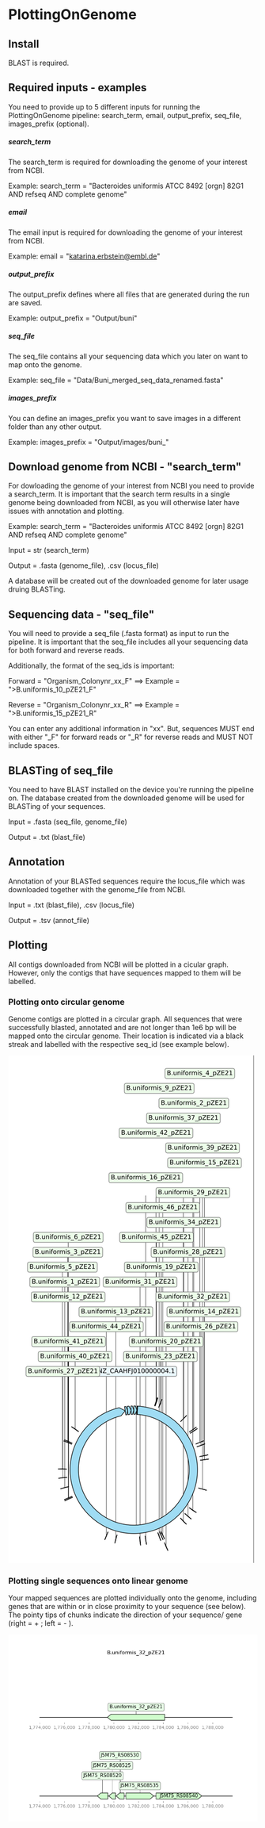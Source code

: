 
# PlottingOnGenome

## Install

BLAST is required.

## Required inputs - examples
You need to provide up to 5 different inputs for running the PlottingOnGenome pipeline: search_term, email, output_prefix, seq_file, images_prefix (optional). 

##### search_term
The search_term is required for downloading the genome of your interest from NCBI.

Example: search_term = "Bacteroides uniformis ATCC 8492 [orgn] 82G1 AND refseq AND complete genome"

##### email
The email input is required for downloading the genome of your interest from NCBI.

Example: email = "katarina.erbstein@embl.de"

##### output_prefix
The output_prefix defines where all files that are generated during the run are saved.

Example: output_prefix = "Output/buni"

##### seq_file
The seq_file contains all your sequencing data which you later on want to map onto the genome.

Example: seq_file = "Data/Buni_merged_seq_data_renamed.fasta"

##### images_prefix
You can define an images_prefix you want to save images in a different folder than any other output.

Example: images_prefix = "Output/images/buni_"

## Download genome from NCBI - "search_term"
For dowloading the genome of your interest from NCBI you need to provide a search_term. It is important that the search term results in a single genome being downloaded from NCBI, as you will otherwise later have issues with annotation and plotting.

Example: search_term = "Bacteroides uniformis ATCC 8492 [orgn] 82G1 AND refseq AND complete genome"

Input = str (search_term)

Output = .fasta (genome_file), .csv (locus_file)

A database will be created out of the downloaded genome for later usage druing BLASTing.

## Sequencing data - "seq_file"
You will need to provide a seq_file (.fasta format) as input to run the pipeline. It is important that the seq_file includes all your sequencing data for both forward and reverse reads.                                                                                                                                                                                

Additionally, the format of the seq_ids is important: 

Forward = "Organism_Colonynr_xx_F"   ⟹   Example = ">B.uniformis_10_pZE21_F"

Reverse = "Organism_Colonynr_xx_R"   ⟹   Example = ">B.uniformis_15_pZE21_R"   

You can enter any additional information in "xx". But, sequences MUST end with either "_F" for forward reads or "_R" for reverse reads and MUST NOT include spaces.

## BLASTing of seq_file
You need to have BLAST installed on the device you're running the pipeline on. The database created from the downloaded genome will be used for BLASTing of your sequences. 

Input = .fasta (seq_file, genome_file)

Output = .txt (blast_file)

## Annotation
Annotation of your BLASTed sequences require the locus_file which was downloaded together with the genome_file from NCBI. 

Input = .txt (blast_file), .csv (locus_file)

Output = .tsv (annot_file)

## Plotting
All contigs downloaded from NCBI will be plotted in a cicular graph. However, only the contigs that have sequences mapped to them will be labelled. 
### Plotting onto circular genome
Genome contigs are plotted in a circular graph. All sequences that were successfully blasted, annotated and are not longer than 1e6 bp will be mapped onto the circular genome. Their location is indicated via a black streak and labelled with the respective seq_id (see example below). 

![B.uni mapped to genome](examples/B.uni_mapped_to_genome.png)

### Plotting single sequences onto linear genome 
Your mapped sequences are plotted individually onto the genome, including genes that are within or in close proximity to your sequence (see below). The pointy tips of chunks indicate the direction of your sequence/ gene (right = + ; left = - ).

![B.uni Colony 32 mapped to genome](examples/B.uniformis_32_pZE21_mapped_to_genome.png)



